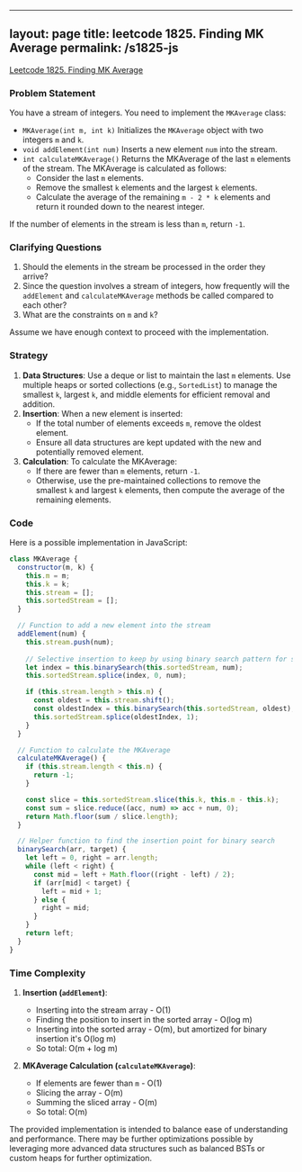 
---
layout: page
title: leetcode 1825. Finding MK Average
permalink: /s1825-js
---
[Leetcode 1825. Finding MK Average](https://algoadvance.github.io/algoadvance/l1825)
### Problem Statement
You have a stream of integers. You need to implement the `MKAverage` class:

- `MKAverage(int m, int k)` Initializes the `MKAverage` object with two integers `m` and `k`.
- `void addElement(int num)` Inserts a new element `num` into the stream.
- `int calculateMKAverage()` Returns the MKAverage of the last `m` elements of the stream. The MKAverage is calculated as follows:
  - Consider the last `m` elements.
  - Remove the smallest `k` elements and the largest `k` elements.
  - Calculate the average of the remaining `m - 2 * k` elements and return it rounded down to the nearest integer.

If the number of elements in the stream is less than `m`, return `-1`.

### Clarifying Questions
1. Should the elements in the stream be processed in the order they arrive?
2. Since the question involves a stream of integers, how frequently will the `addElement` and `calculateMKAverage` methods be called compared to each other?
3. What are the constraints on `m` and `k`?

Assume we have enough context to proceed with the implementation.

### Strategy

1. **Data Structures**: Use a deque or list to maintain the last `m` elements. Use multiple heaps or sorted collections (e.g., `SortedList`) to manage the smallest `k`, largest `k`, and middle elements for efficient removal and addition.
2. **Insertion**: When a new element is inserted:
   - If the total number of elements exceeds `m`, remove the oldest element.
   - Ensure all data structures are kept updated with the new and potentially removed element.
3. **Calculation**: To calculate the MKAverage:
   - If there are fewer than `m` elements, return `-1`.
   - Otherwise, use the pre-maintained collections to remove the smallest `k` and largest `k` elements, then compute the average of the remaining elements.

### Code

Here is a possible implementation in JavaScript:

```javascript
class MKAverage {
  constructor(m, k) {
    this.m = m;
    this.k = k;
    this.stream = [];
    this.sortedStream = [];
  }

  // Function to add a new element into the stream
  addElement(num) {
    this.stream.push(num);
    
    // Selective insertion to keep by using binary search pattern for sorted array
    let index = this.binarySearch(this.sortedStream, num);
    this.sortedStream.splice(index, 0, num);

    if (this.stream.length > this.m) {
      const oldest = this.stream.shift();
      const oldestIndex = this.binarySearch(this.sortedStream, oldest);
      this.sortedStream.splice(oldestIndex, 1);
    }
  }

  // Function to calculate the MKAverage
  calculateMKAverage() {
    if (this.stream.length < this.m) {
      return -1;
    }

    const slice = this.sortedStream.slice(this.k, this.m - this.k);
    const sum = slice.reduce((acc, num) => acc + num, 0);
    return Math.floor(sum / slice.length);
  }

  // Helper function to find the insertion point for binary search
  binarySearch(arr, target) {
    let left = 0, right = arr.length;
    while (left < right) {
      const mid = left + Math.floor((right - left) / 2);
      if (arr[mid] < target) {
        left = mid + 1;
      } else {
        right = mid;
      }
    }
    return left;
  }
}
```

### Time Complexity
1. **Insertion (`addElement`)**: 
   - Inserting into the stream array - O(1)
   - Finding the position to insert in the sorted array - O(log m)
   - Inserting into the sorted array - O(m), but amortized for binary insertion it's O(log m)
   - So total: O(m + log m)

2. **MKAverage Calculation (`calculateMKAverage`)**:
   - If elements are fewer than `m` - O(1)
   - Slicing the array - O(m)
   - Summing the sliced array - O(m)
   - So total: O(m)

The provided implementation is intended to balance ease of understanding and performance. There may be further optimizations possible by leveraging more advanced data structures such as balanced BSTs or custom heaps for further optimization.